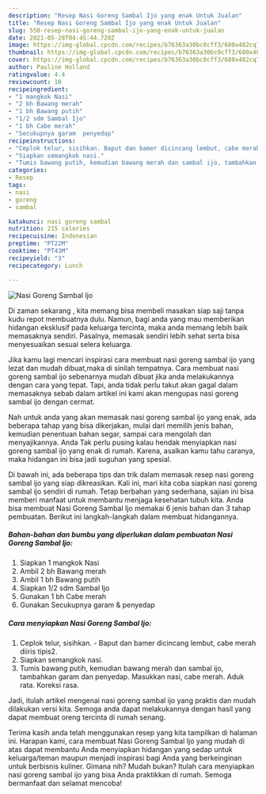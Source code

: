 ```yaml
---
description: "Resep Nasi Goreng Sambal Ijo yang enak Untuk Jualan"
title: "Resep Nasi Goreng Sambal Ijo yang enak Untuk Jualan"
slug: 550-resep-nasi-goreng-sambal-ijo-yang-enak-untuk-jualan
date: 2021-05-28T04:45:44.720Z
image: https://img-global.cpcdn.com/recipes/b76363a30bc0cff3/680x482cq70/nasi-goreng-sambal-ijo-foto-resep-utama.jpg
thumbnail: https://img-global.cpcdn.com/recipes/b76363a30bc0cff3/680x482cq70/nasi-goreng-sambal-ijo-foto-resep-utama.jpg
cover: https://img-global.cpcdn.com/recipes/b76363a30bc0cff3/680x482cq70/nasi-goreng-sambal-ijo-foto-resep-utama.jpg
author: Pauline Holland
ratingvalue: 4.4
reviewcount: 10
recipeingredient:
- "1 mangkok Nasi"
- "2 bh Bawang merah"
- "1 bh Bawang putih"
- "1/2 sdm Sambal Ijo"
- "1 bh Cabe merah"
- "Secukupnya garam  penyedap"
recipeinstructions:
- "Ceplok telur, sisihkan. Baput dan bamer dicincang lembut, cabe merah diiris tipis2."
- "Siapkan semangkok nasi."
- "Tumis bawang putih, kemudian bawang merah dan sambal ijo, tambahkan garam dan penyedap. Masukkan nasi, cabe merah. Aduk rata. Koreksi rasa."
categories:
- Resep
tags:
- nasi
- goreng
- sambal

katakunci: nasi goreng sambal 
nutrition: 215 calories
recipecuisine: Indonesian
preptime: "PT22M"
cooktime: "PT43M"
recipeyield: "3"
recipecategory: Lunch

---
```



![Nasi Goreng Sambal Ijo](https://img-global.cpcdn.com/recipes/b76363a30bc0cff3/680x482cq70/nasi-goreng-sambal-ijo-foto-resep-utama.jpg)

Di zaman  sekarang , kita memang bisa membeli masakan siap saji tanpa kudu repot membuatnya dulu. Namun, bagi anda yang mau memberikan hidangan eksklusif pada keluarga tercinta, maka anda memang lebih baik memasaknya sendiri. Pasalnya, memasak sendiri lebih sehat serta bisa menyesuaikan sesuai selera keluarga.

Jika kamu lagi mencari inspirasi cara membuat nasi goreng sambal ijo yang lezat dan mudah dibuat,maka di sinilah tempatnya. Cara membuat nasi goreng sambal ijo  sebenarnya mudah dibuat jika anda melakukannya dengan cara yang tepat. Tapi, anda tidak perlu takut akan gagal dalam memasaknya 
sebab dalam artikel ini kami akan mengupas nasi goreng sambal ijo dengan cermat.  



Nah untuk anda yang akan memasak nasi goreng sambal ijo yang enak, ada beberapa tahap yang bisa dikerjakan, mulai dari memilih jenis bahan, kemudian penentuan bahan segar, sampai cara mengolah dan menyajikannya. Anda Tak perlu pusing kalau hendak menyiapkan nasi goreng sambal ijo yang enak di rumah. Karena, asalkan kamu  tahu caranya, maka hidangan ini bisa jadi suguhan yang spesial.

Di bawah ini, ada beberapa tips dan trik dalam memasak resep nasi goreng sambal ijo yang siap dikreasikan. Kali ini, mari kita coba siapkan nasi goreng sambal ijo sendiri di rumah. Tetap berbahan yang sederhana, sajian ini bisa memberi manfaat untuk membantu menjaga kesehatan tubuh kita. Anda bisa membuat Nasi Goreng Sambal Ijo memakai 6 jenis bahan dan 3 tahap pembuatan. Berikut ini langkah-langkah dalam membuat hidangannya.

<!--inarticleads1-->

##### Bahan-bahan dan bumbu yang diperlukan dalam pembuatan Nasi Goreng Sambal Ijo:

1. Siapkan 1 mangkok Nasi
1. Ambil 2 bh Bawang merah
1. Ambil 1 bh Bawang putih
1. Siapkan 1/2 sdm Sambal Ijo
1. Gunakan 1 bh Cabe merah
1. Gunakan Secukupnya garam &amp; penyedap




<!--inarticleads2-->

##### Cara menyiapkan Nasi Goreng Sambal Ijo:

1. Ceplok telur, sisihkan. - Baput dan bamer dicincang lembut, cabe merah diiris tipis2.
1. Siapkan semangkok nasi.
1. Tumis bawang putih, kemudian bawang merah dan sambal ijo, tambahkan garam dan penyedap. Masukkan nasi, cabe merah. Aduk rata. Koreksi rasa.




Jadi, itulah artikel mengenai  nasi goreng sambal ijo  yang praktis dan mudah dilakukan versi kita. Semoga anda dapat melakukannya dengan hasil yang dapat membuat oreng tercinta di rumah senang. 

Terima kasih anda telah menggunakan resep yang kita tampilkan di halaman ini. Harapan kami, cara membuat  Nasi Goreng Sambal Ijo yang mudah di atas dapat membantu Anda menyiapkan hidangan yang sedap untuk keluarga/teman maupun menjadi inspirasi bagi Anda yang berkeinginan untuk berbisnis kuliner. Gimana nih? Mudah bukan? Itulah cara menyiapkan nasi goreng sambal ijo yang bisa Anda praktikkan di rumah. Semoga bermanfaat dan selamat mencoba!

